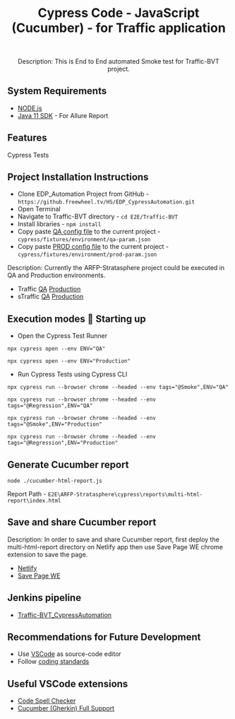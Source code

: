 <h1 align="center"> Cypress Code - JavaScript (Cucumber) - for Traffic application  </h1> <br>

<p align="center">
  Description: This is End to End automated Smoke test for Traffic-BVT project.
</p>

## System Requirements
* [NODE.js](https://nodejs.org/en)
* [Java 11 SDK](https://www.oracle.com/au/java/technologies/javase/jdk11-archive-downloads.html) - For Allure Report

## Features
Cypress Tests

## Project Installation Instructions
* Clone EDP_Automation Project from GitHub - `https://github.freewheel.tv/HS/EDP_CypressAutomation.git`
* Open Terminal
* Navigate to Traffic-BVT directory - `cd E2E/Traffic-BVT`
* Install libraries - `npm install`
* Copy paste [QA config file](https://jenkins-strata.freewheel.tv/job/Strata/job/TestAutomation/configfiles/editConfig?id=3983071e-2eb1-424b-aa52-71dec9a33d8a) to the current project - `cypress/fixtures/environment/qa-param.json`
* Copy paste [PROD config file](https://jenkins-strata.freewheel.tv/job/Strata/job/TestAutomation/configfiles/editConfig?id=2bf30fa4-2bec-4c94-8f05-6cbc80663a9c) to the current project - `cypress/fixtures/environment/prod-param.json`

<p align="left">
  Description: Currently the ARFP-Stratasphere project could be executed in QA and Production environments.
</p>

* Traffic
[QA](https://aeinboxqa.pregotostrata.com/Traffic/login.aspx)
[Production](https://www.11aeinbox.com/Traffic/login.aspx)
* sTraffic
[QA](https://strafficqa.pregotostrata.com/sTraffic/)
[Production](https://straffic.gotostrata.com/sTraffic/)


## Execution modes 🤖 Starting up
* Open the Cypress Test Runner

`npx cypress open --env ENV="QA"`

`npx cypress open --env ENV="Production"`

* Run Cypress Tests using Cypress CLI

`npx cypress run --browser chrome --headed --env tags="@Smoke",ENV="QA"`

`npx cypress run --browser chrome --headed --env tags="@Regression",ENV="QA"`

`npx cypress run --browser chrome --headed --env tags="@Smoke",ENV="Production"`

`npx cypress run --browser chrome --headed --env tags="@Regression",ENV="Production"`

## Generate Cucumber report
`node ./cucumber-html-report.js`

Report Path - `E2E\ARFP-Stratasphere\cypress\reports\multi-html-report\index.html`

## Save and share Cucumber report
<p align="left">
  Description: In order to save and share Cucumber report, first deploy the multi-html-report directory on Netlify app then use Save Page WE chrome extension to save the page.
</p>

* [Netlify](https://app.netlify.com/)
* [Save Page WE](https://chrome.google.com/webstore/detail/save-page-we/dhhpefjklgkmgeafimnjhojgjamoafof)

## Jenkins pipeline
* [Traffic-BVT_CypressAutomation](https://jenkins-strata.freewheel.tv/job/Strata/job/TestAutomation/job/Traffic-BVT_CypressAutomation/)


## Recommendations for Future Development 
* Use [VSCode](https://code.visualstudio.com/download) as source-code editor
* Follow [coding standards](https://wiki.freewheel.tv/display/FWMVPD/Cypress+Knowledge+Base)

## Useful VSCode extensions
* [Code Spell Checker](https://marketplace.visualstudio.com/items?itemName=streetsidesoftware.code-spell-checker)
* [Cucumber (Gherkin) Full Support](https://marketplace.visualstudio.com/items?itemName=alexkrechik.cucumberautocomplete)